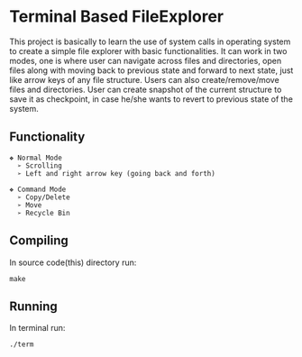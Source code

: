 # Terminal Based FileExplorer

This project is basically to learn the use of system calls in operating system to create a simple file explorer with basic functionalities. It can work in two modes, one is where user can navigate across files and directories, open files along with moving back to previous state and forward to next state, just like arrow keys of any file structure. Users can also create/remove/move files and directories. User can create snapshot of the current structure to save it as checkpoint, in case he/she wants to revert to previous state of the system. 

## Functionality

    ❖ Normal Mode
      ➢ Scrolling
      ➢ Left and right arrow key (going back and forth)
      
    ❖ Command Mode
      ➢ Copy/Delete
      ➢ Move
      ➢ Recycle Bin

## Compiling
In source code(this) directory run:
```
make
```

## Running
In terminal run:
```
./term
```
